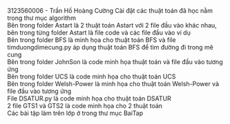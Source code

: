 3123560006 - Trần Hồ Hoàng Cường
Cài đặt các thuật toán đã học nằm trong thư mục algorithm <br>
   Bên trong folder Astart là 2 thuật toán Astart với 2 file đầu vào khác nhau, bên trong từng folder Astart là file code và các file đầu vào ví dụ <br>
   Bên trong folder BFS là minh họa cho thuật toán BFS và file timduongdimecung.py áp dụng thuật toán BFS để tìm đường đi trong mê cung <br>
   Bên trong folder JohnSon là code minh họa thuật toán và file đầu vào tương ứng <br>
   Bên trong folder UCS là code minh họa cho thuật toán UCS <br>
   Bên trong folder Welsh-Power là minh họa cho thuật toán Welsh-Power và file đầu vào tương ứng<br>
   File DSATUR.py là code minh họa cho thuật toán DSATUR <br>
   2 file GTS1 và GTS2 là code minh họa cho 2 thuật toán <br>
Các bài tập làm trên lớp ở trong thư mục BaiTap 
